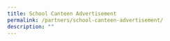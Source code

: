 ```yaml
---
title: School Canteen Advertisement
permalink: /partners/school-canteen-advertisement/
description: ""
---
```

